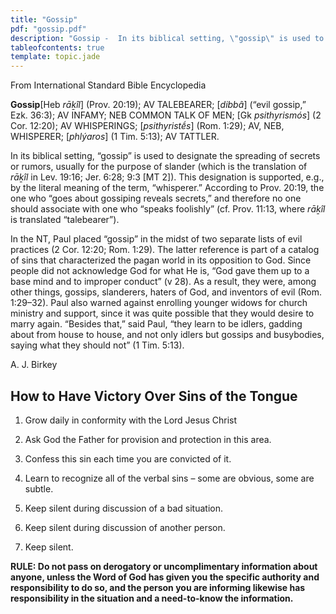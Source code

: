 ```yaml
---
title: "Gossip"
pdf: "gossip.pdf"
description: "Gossip -  In its biblical setting, \"gossip\" is used to designate the spreading of secrets or rumors, usually for the purpose of slander."
tableofcontents: true
template: topic.jade
---
```


From International Standard Bible Encyclopedia

**Gossip**[Heb *rāḵîl*] (Prov. 20:19); AV TALEBEARER; [*dibbâ*] (“evil
gossip,” Ezk. 36:3); AV INFAMY; NEB COMMON TALK OF MEN; [Gk
*psithyrismós*] (2 Cor. 12:20); AV WHISPERINGS; [*psithyristḗs*] (Rom.
1:29); AV, NEB, WHISPERER; [*phlýaros*] (1 Tim. 5:13); AV TATTLER.

In its biblical setting, “gossip” is used to designate the spreading of
secrets or rumors, usually for the purpose of slander (which is the
translation of *rāḵîl* in Lev. 19:16; Jer. 6:28; 9:3 [MT 2]). This
designation is supported, e.g., by the literal meaning of the term,
“whisperer.” According to Prov. 20:19, the one who “goes about gossiping
reveals secrets,” and therefore no one should associate with one who
“speaks foolishly” (cf. Prov. 11:13, where *rāḵîl* is translated
“talebearer”).

In the NT, Paul placed “gossip” in the midst of two separate lists of
evil practices (2 Cor. 12:20; Rom. 1:29). The latter reference is part
of a catalog of sins that characterized the pagan world in its
opposition to God. Since people did not acknowledge God for what He is,
“God gave them up to a base mind and to improper conduct” (v 28). As a
result, they were, among other things, gossips, slanderers, haters of
God, and inventors of evil (Rom. 1:29–32). Paul also warned against
enrolling younger widows for church ministry and support, since it was
quite possible that they would desire to marry again. “Besides that,”
said Paul, “they learn to be idlers, gadding about from house to house,
and not only idlers but gossips and busybodies, saying what they should
not” (1 Tim. 5:13).

A. J. Birkey

How to Have Victory Over Sins of the Tongue
-------------------------------------------

1. Grow daily in conformity with the Lord Jesus Christ

2. Ask God the Father for provision and protection in this area.

3. Confess this sin each time you are convicted of it.

4. Learn to recognize all of the verbal sins – some are obvious, some
are subtle.

5. Keep silent during discussion of a bad situation.

6. Keep silent during discussion of another person.

7. Keep silent.

**RULE: Do not pass on derogatory or uncomplimentary information about
anyone, unless the Word of God has given you the specific authority and
responsibility to do so, and the person you are informing likewise has
responsibility in the situation and a need-to-know the information.**

